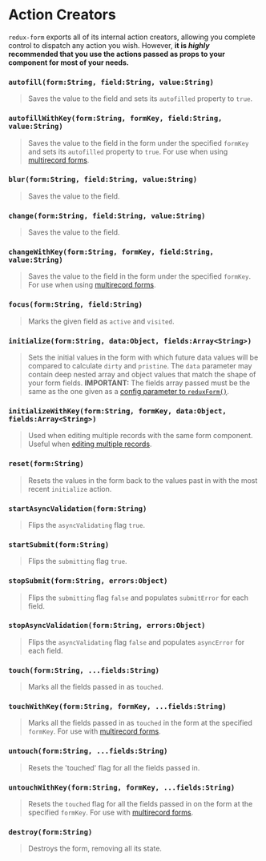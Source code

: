 # Action Creators

`redux-form` exports all of its internal action creators, allowing you complete control to dispatch any action
you wish. However, **it is *highly* recommended that you use the actions passed as props to your component
for most of your needs.**

### `autofill(form:String, field:String, value:String)`

> Saves the value to the field and sets its `autofilled` property to `true`.

### `autofillWithKey(form:String, formKey, field:String, value:String)`

> Saves the value to the field in the form under the specified `formKey` and sets its `autofilled` property to `true`. For use when using
[multirecord forms](#/examples/multirecord).

### `blur(form:String, field:String, value:String)`

> Saves the value to the field.

### `change(form:String, field:String, value:String)`

> Saves the value to the field.

### `changeWithKey(form:String, formKey, field:String, value:String)`

> Saves the value to the field in the form under the specified `formKey`. For use when using
[multirecord forms](#/examples/multirecord).

### `focus(form:String, field:String)`

> Marks the given field as `active` and `visited`.

### `initialize(form:String, data:Object, fields:Array<String>)`

> Sets the initial values in the form with which future data values will be compared to calculate
`dirty` and `pristine`. The `data` parameter may contain deep nested array and object values that match the shape of 
your form fields. **IMPORTANT:** The fields array passed must be the same as the one given as a [config parameter to
`reduxForm()`](#/api/reduxForm).

### `initializeWithKey(form:String, formKey, data:Object, fields:Array<String>)`

> Used when editing multiple records with the same form component. Useful when 
[editing multiple records](#/examples/multirecord).

### `reset(form:String)`

> Resets the values in the form back to the values past in with the most recent `initialize` action.

### `startAsyncValidation(form:String)`

> Flips the `asyncValidating` flag `true`.

### `startSubmit(form:String)`

> Flips the `submitting` flag `true`.

### `stopSubmit(form:String, errors:Object)`

> Flips the `submitting` flag `false` and populates `submitError` for each field.

### `stopAsyncValidation(form:String, errors:Object)`

> Flips the `asyncValidating` flag `false` and populates `asyncError` for each field.

### `touch(form:String, ...fields:String)`

> Marks all the fields passed in as `touched`.

### `touchWithKey(form:String, formKey, ...fields:String)`

> Marks all the fields passed in as `touched` in the form at the specified `formKey`. For use with
[multirecord forms](#/examples/multirecord).

### `untouch(form:String, ...fields:String)`

> Resets the 'touched' flag for all the fields passed in.

### `untouchWithKey(form:String, formKey, ...fields:String)`

> Resets the `touched` flag for  all the fields passed in on the form at the specified `formKey`. For use 
with [multirecord forms](#/examples/multirecord).

### `destroy(form:String)`

> Destroys the form, removing all its state.

